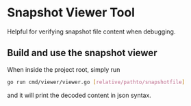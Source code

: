 # Snapshot Viewer Tool

Helpful for verifying snapshot file content when debugging.

## Build and use the snapshot viewer

When inside the project root, simply run

```bash
go run cmd/viewer/viewer.go [relative/pathto/snapshotfile]
```

and it will print the decoded content in json syntax.
